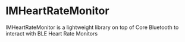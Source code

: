 # IMHeartRateMonitor
IMHeartRateMonitor is a lightweight library on top of Core Bluetooth to interact with BLE Heart Rate Monitors
